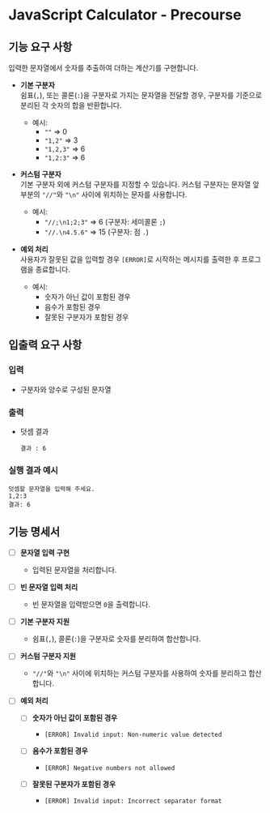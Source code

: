 # JavaScript Calculator - Precourse

## 기능 요구 사항

입력한 문자열에서 숫자를 추출하여 더하는 계산기를 구현합니다.

- **기본 구분자**  
  쉼표(`,`), 또는 콜론(`:`)을 구분자로 가지는 문자열을 전달할 경우, 구분자를 기준으로 분리된 각 숫자의 합을 반환합니다.

  - 예시:
    - `""` => 0
    - `"1,2"` => 3
    - `"1,2,3"` => 6
    - `"1,2:3"` => 6

- **커스텀 구분자**  
  기본 구분자 외에 커스텀 구분자를 지정할 수 있습니다. 커스텀 구분자는 문자열 앞부분의 `"//"`와 `"\n"` 사이에 위치하는 문자를 사용합니다.

  - 예시:
    - `"//;\n1;2;3"` => 6 (구분자: 세미콜론 `;`)
    - `"//.\n4.5.6"` => 15 (구분자: 점 `.`)

- **예외 처리**  
  사용자가 잘못된 값을 입력할 경우 `[ERROR]`로 시작하는 메시지를 출력한 후 프로그램을 종료합니다.
  - 예시:
    - 숫자가 아닌 값이 포함된 경우
    - 음수가 포함된 경우
    - 잘못된 구분자가 포함된 경우

## 입출력 요구 사항

### 입력

- 구분자와 양수로 구성된 문자열

### 출력

- 덧셈 결과

  ```
  결과 : 6
  ```

### 실행 결과 예시

```
덧셈할 문자열을 입력해 주세요.
1,2:3
결과: 6
```

## 기능 명세서

- [ ] **문자열 입력 구현**
  - 입력된 문자열을 처리합니다.
- [ ] **빈 문자열 입력 처리**

  - 빈 문자열을 입력받으면 `0`을 출력합니다.

- [ ] **기본 구분자 지원**

  - 쉼표(`,`), 콜론(`:`)을 구분자로 숫자를 분리하여 합산합니다.

- [ ] **커스텀 구분자 지원**

  - `"//"`와 `"\n"` 사이에 위치하는 커스텀 구분자를 사용하여 숫자를 분리하고 합산합니다.

- [ ] **예외 처리**

  - [ ] **숫자가 아닌 값이 포함된 경우**
    - `[ERROR] Invalid input: Non-numeric value detected`
  - [ ] **음수가 포함된 경우**

    - `[ERROR] Negative numbers not allowed`

  - [ ] **잘못된 구분자가 포함된 경우**
    - `[ERROR] Invalid input: Incorrect separator format`
